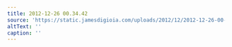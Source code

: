 ```yaml
---
title: 2012-12-26 00.34.42
source: 'https://static.jamesdigioia.com/uploads/2012/12/2012-12-26-00-34-42-scaled.jpg'
altText: ''
caption: ''
---
```



